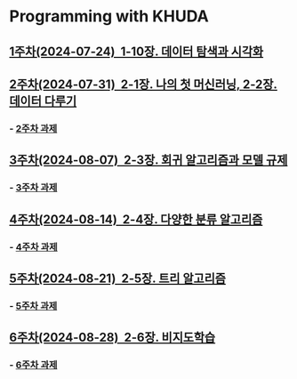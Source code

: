 # Programming with KHUDA
 
## [1주차(2024-07-24)&nbsp; 1-10장. 데이터 탐색과 시각화](https://github.com/caesar-kim/Programming-with-KHUDA/blob/main/1st-session.md)

## [2주차(2024-07-31)&nbsp; 2-1장. 나의 첫 머신러닝, 2-2장. 데이터 다루기](https://github.com/caesar-kim/Programming-with-KHUDA/blob/main/2nd-session.md)
###   - [2주차 과제](https://github.com/caesar-kim/Programming-with-KHUDA/blob/main/ML_2%EC%A3%BC%EC%B0%A8_%EA%B3%BC%EC%A0%9C.ipynb)
## [3주차(2024-08-07)&nbsp; 2-3장. 회귀 알고리즘과 모델 규제](https://github.com/caesar-kim/Programming-with-KHUDA/blob/main/3rd-session.md)
###   - [3주차 과제](https://github.com/caesar-kim/Programming-with-KHUDA/blob/main/ML_2%EC%A3%BC%EC%B0%A8_%EA%B3%BC%EC%A0%9C.ipynb)
## [4주차(2024-08-14)&nbsp; 2-4장. 다양한 분류 알고리즘](https://github.com/caesar-kim/Programming-with-KHUDA/blob/main/4th-session.md)
###   - [4주차 과제](https://github.com/caesar-kim/Programming-with-KHUDA/blob/main/ML_4%EC%A3%BC%EC%B0%A8_%EA%B3%BC%EC%A0%9C.ipynb)
## [5주차(2024-08-21)&nbsp; 2-5장. 트리 알고리즘](https://github.com/caesar-kim/Programming-with-KHUDA/blob/main/5th-session.md)
###   - [5주차 과제](https://github.com/caesar-kim/Programming-with-KHUDA/blob/main/ML_2%EC%A3%BC%EC%B0%A8_%EA%B3%BC%EC%A0%9C.ipynb)
## [6주차(2024-08-28)&nbsp; 2-6장. 비지도학습](https://github.com/caesar-kim/Programming-with-KHUDA/blob/main/6th-session.md)
###   - [6주차 과제](https://github.com/caesar-kim/Programming-with-KHUDA/blob/main/ML_2%EC%A3%BC%EC%B0%A8_%EA%B3%BC%EC%A0%9C.ipynb)
